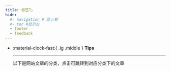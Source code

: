 ```yaml
---
title: 标签🏷
hide:
  #- navigation # 显示右
  #- toc #显示左
  - footer
  - feedback
---
```

<!-- # Tags -->


    
<div class="grid cards" markdown>

-   :material-clock-fast:{ .lg .middle } __Tips__

    ---

    以下是网站文章的分类，点击可跳转到对应分类下的文章

</div>

<!-- material/tags -->